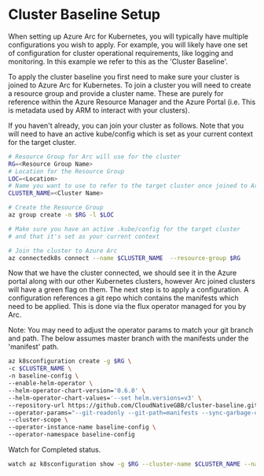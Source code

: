 # Cluster Baseline Setup

When setting up Azure Arc for Kubernetes, you will typically have multiple configurations you wish to apply. For example, you will likely have one set of configuration for cluster operational requirements, like logging and monitoring. In this example we refer to this as the 'Cluster Baseline'.

To apply the cluster baseline you first need to make sure your cluster is joined to Azure Arc for Kubernetes. To join a cluster you will need to create a resource group and provide a cluster name. These are purely for reference within the Azure Resource Manager and the Azure Portal (i.e. This is metadata used by ARM to interact with your clusters).

If you haven't already, you can join your cluster as follows. Note that you will need to have an active kube/config which is set as your current context for the target cluster.

```bash
# Resource Group for Arc will use for the cluster
RG=<Resource Group Name>
# Location for the Resource Group
LOC=<Location>
# Name you want to use to refer to the target cluster once joined to Arc
CLUSTER_NAME=<Cluster Name>

# Create the Resource Group
az group create -n $RG -l $LOC

# Make sure you have an active .kube/config for the target cluster
# and that it's set as your current context

# Join the cluster to Azure Arc
az connectedk8s connect --name $CLUSTER_NAME  --resource-group $RG

```

Now that we have the cluster connected, we should see it in the Azure portal along with our other Kubernetes clusters, however Arc joined clusters will have a green flag on them. The next step is to apply a configuration. A configuration references a git repo which contains the manifests which need to be applied. This is done via the flux operator managed for you by Arc.

Note: You may need to adjust the operator params to match your git branch and path. The below assumes master branch with the manifests under the 'manifest' path.

```bash
az k8sconfiguration create -g $RG \
-c $CLUSTER_NAME \
-n baseline-config \
--enable-helm-operator \
--helm-operator-chart-version='0.6.0' \
--helm-operator-chart-values='--set helm.versions=v3' \
--repository-url https://github.com/CloudNativeGBB/cluster-baseline.git \
--operator-params="--git-readonly --git-path=manifests --sync-garbage-collection" \
--cluster-scope \
--operator-instance-name baseline-config \
--operator-namespace baseline-config
```

Watch for Completed status.

```bash
watch az k8sconfiguration show -g $RG --cluster-name $CLUSTER_NAME --name cluster-baseline-config --cluster-type connectedClusters -o json
```
